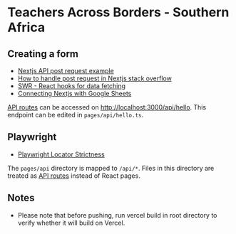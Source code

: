 
# Teachers Across Borders - Southern Africa

## Creating a form

- [Nextjs API post request example](https://github.com/vercel/next.js/blob/canary/examples/api-routes/pages/index.tsx)
- [How to handle post request in Nextjs stack overflow](https://stackoverflow.com/questions/66739797/how-to-handle-a-post-request-in-next-js/66740097#66740097)
- [SWR - React hooks for data fetching](https://swr.vercel.app/)
- [Connecting Nextjs with Google Sheets](https://dev.to/frasnym/connecting-your-nextjs-mini-project-with-google-spreadsheets-as-database-1o2d)

[API routes](https://nextjs.org/docs/api-routes/introduction) can be accessed on [http://localhost:3000/api/hello](http://localhost:3000/api/hello). This endpoint can be edited in `pages/api/hello.ts`.

## Playwright

- [Playwright Locator Strictness](https://playwright.dev/docs/locators#strictness)

The `pages/api` directory is mapped to `/api/*`. Files in this directory are treated as [API routes](https://nextjs.org/docs/api-routes/introduction) instead of React pages.

## Notes

- Please note that before pushing, run vercel build in root directory to verify whether it will build on Vercel.
